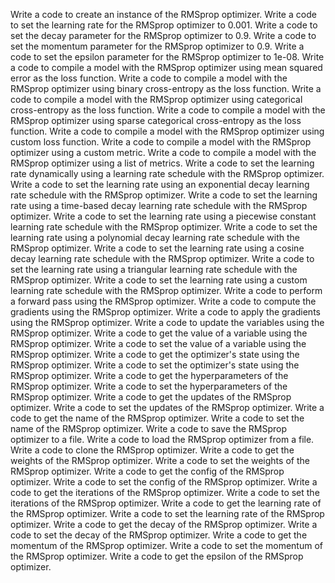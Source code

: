 Write a code to create an instance of the RMSprop optimizer.
Write a code to set the learning rate for the RMSprop optimizer to 0.001.
Write a code to set the decay parameter for the RMSprop optimizer to 0.9.
Write a code to set the momentum parameter for the RMSprop optimizer to 0.9.
Write a code to set the epsilon parameter for the RMSprop optimizer to 1e-08.
Write a code to compile a model with the RMSprop optimizer using mean squared error as the loss function.
Write a code to compile a model with the RMSprop optimizer using binary cross-entropy as the loss function.
Write a code to compile a model with the RMSprop optimizer using categorical cross-entropy as the loss function.
Write a code to compile a model with the RMSprop optimizer using sparse categorical cross-entropy as the loss function.
Write a code to compile a model with the RMSprop optimizer using custom loss function.
Write a code to compile a model with the RMSprop optimizer using a custom metric.
Write a code to compile a model with the RMSprop optimizer using a list of metrics.
Write a code to set the learning rate dynamically using a learning rate schedule with the RMSprop optimizer.
Write a code to set the learning rate using an exponential decay learning rate schedule with the RMSprop optimizer.
Write a code to set the learning rate using a time-based decay learning rate schedule with the RMSprop optimizer.
Write a code to set the learning rate using a piecewise constant learning rate schedule with the RMSprop optimizer.
Write a code to set the learning rate using a polynomial decay learning rate schedule with the RMSprop optimizer.
Write a code to set the learning rate using a cosine decay learning rate schedule with the RMSprop optimizer.
Write a code to set the learning rate using a triangular learning rate schedule with the RMSprop optimizer.
Write a code to set the learning rate using a custom learning rate schedule with the RMSprop optimizer.
Write a code to perform a forward pass using the RMSprop optimizer.
Write a code to compute the gradients using the RMSprop optimizer.
Write a code to apply the gradients using the RMSprop optimizer.
Write a code to update the variables using the RMSprop optimizer.
Write a code to get the value of a variable using the RMSprop optimizer.
Write a code to set the value of a variable using the RMSprop optimizer.
Write a code to get the optimizer's state using the RMSprop optimizer.
Write a code to set the optimizer's state using the RMSprop optimizer.
Write a code to get the hyperparameters of the RMSprop optimizer.
Write a code to set the hyperparameters of the RMSprop optimizer.
Write a code to get the updates of the RMSprop optimizer.
Write a code to set the updates of the RMSprop optimizer.
Write a code to get the name of the RMSprop optimizer.
Write a code to set the name of the RMSprop optimizer.
Write a code to save the RMSprop optimizer to a file.
Write a code to load the RMSprop optimizer from a file.
Write a code to clone the RMSprop optimizer.
Write a code to get the weights of the RMSprop optimizer.
Write a code to set the weights of the RMSprop optimizer.
Write a code to get the config of the RMSprop optimizer.
Write a code to set the config of the RMSprop optimizer.
Write a code to get the iterations of the RMSprop optimizer.
Write a code to set the iterations of the RMSprop optimizer.
Write a code to get the learning rate of the RMSprop optimizer.
Write a code to set the learning rate of the RMSprop optimizer.
Write a code to get the decay of the RMSprop optimizer.
Write a code to set the decay of the RMSprop optimizer.
Write a code to get the momentum of the RMSprop optimizer.
Write a code to set the momentum of the RMSprop optimizer.
Write a code to get the epsilon of the RMSprop optimizer.